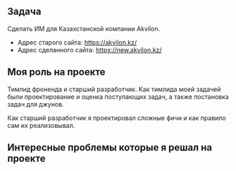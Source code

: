## Задача
Сделать ИМ для Казахстанской компании Akvilon.

* Адрес старого сайта: https://akvilon.kz/
* Адрес сделанного сайта: https://new.akvilon.kz/

## Моя роль на проекте
Тимлид фроненда и старший разработчик. Как тимлида моей задачей были проектирование и оценка поступающих задач, а также постановка задач для джунов.

Как старший разработчик я проектировал сложные фичи и как правило сам их реализовывал.

## Интересные проблемы которые я решал на проекте